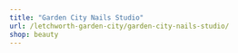 ```yaml
---
title: "Garden City Nails Studio"
url: /letchworth-garden-city/garden-city-nails-studio/
shop: beauty
---
```

